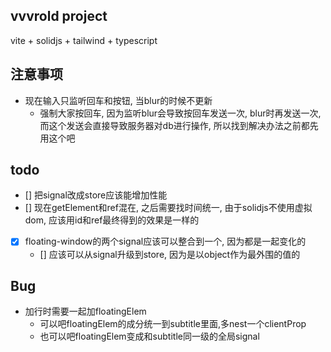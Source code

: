 ## vvvrold project

vite + solidjs + tailwind + typescript

## 注意事项
* 现在输入只监听回车和按钮, 当blur的时候不更新
  * 强制大家按回车, 因为监听blur会导致按回车发送一次, blur时再发送一次, 而这个发送会直接导致服务器对db进行操作, 所以找到解决办法之前都先用这个吧

## todo
- [] 把signal改成store应该能增加性能
- [] 现在getElement和ref混在, 之后需要找时间统一, 由于solidjs不使用虚拟dom, 应该用id和ref最终得到的效果是一样的
- [x] floating-window的两个signal应该可以整合到一个, 因为都是一起变化的
  - [] 应该可以从signal升级到store, 因为是以object作为最外围的值的

## Bug
* 加行时需要一起加floatingElem
  * 可以吧floatingElem的成分统一到subtitle里面,多nest一个clientProp
  * 也可以吧floatingElem变成和subtitle同一级的全局signal
